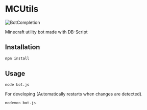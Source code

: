 # MCUtils
![BotCompletion](https://img.shields.io/badge/Done-40%25-green?style=for-the-badge)

Minecraft utility bot made with DB-Script

## Installation
```bash
npm install
```

## Usage
```bash
node bot.js
```
For developing (Automatically restarts when changes are detected).
```bash
nodemon bot.js
```